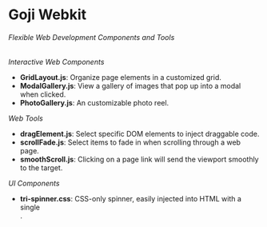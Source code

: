# Goji Webkit
###### Flexible Web Development Components and Tools


*Interactive Web Components*
- **GridLayout.js**: Organize page elements in a customized grid.
- **ModalGallery.js**: View a gallery of images that pop up into a modal when clicked.
- **PhotoGallery.js**: An customizable photo reel.

*Web Tools*
- **dragElement.js**: Select specific DOM elements to inject draggable code.
- **scrollFade.js**: Select items to fade in when scrolling through a web page.
- **smoothScroll.js**: Clicking on a page link will send the viewport smoothly to the target.

*UI Components*
- **tri-spinner.css**: CSS-only spinner, easily injected into HTML with a single <div>.
